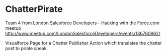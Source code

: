 ChatterPirate
=============

Team 4 from London Salesforce Developers - Hacking with the Force.com meetup
http://www.meetup.com/LondonSalesforceDevelopers/events/136760862/

Visualforce Page for a Chatter Publisher Action which translates the chatter post to pirate speak.
